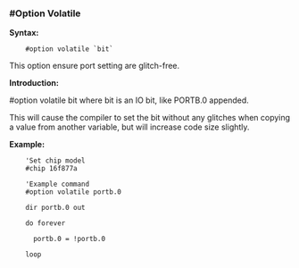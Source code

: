 <div class="section">

<div class="titlepage">

<div>

<div>

### <span id="_option_volatile"></span>\#Option Volatile

</div>

</div>

</div>

<span class="strong">**Syntax:**</span>

``` screen
    #option volatile `bit`
```

This option ensure port setting are glitch-free.

<span class="strong">**Introduction:**</span>

\#option volatile bit where bit is an IO bit, like PORTB.0 appended.

This will cause the compiler to set the bit without any glitches when
copying a value from another variable, but will increase code size
slightly.

<span class="strong">**Example:**</span>

``` screen
    'Set chip model
    #chip 16f877a

    'Example command
    #option volatile portb.0

    dir portb.0 out

    do forever

      portb.0 = !portb.0

    loop
```

</div>

